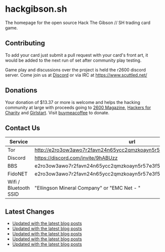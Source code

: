 # hackgibson.sh
The homepage for the open source Hack The Gibson // SH trading card game.


## Contributing

To add your card just submit a pull request with your card's front art, it would be added to the next run of set after community play testing.

Game play and discussions over the project is held the r2600 discord server. Come join us at [Discord](https://discord.com/invite/9hABUzz) or via IRC at https://www.scuttled.net/


## Donations

Your donation of $13.37 or more is welcome and helps the hacking community at large with proceeds going to [2600 Magazine](https://2600.com/), [Hackers for Charity](https://hackersforcharity.org) and [Girlstart](https://girlstart.org).  Visit [buymeacoffee](https://www.buymeacoffee.com/hackgibson.sh) to donate.


## Contact Us

Service | url
-|-
Tor | http://e2ro3ow3awo7r2favn24n65ycc2qmzkoayn5r57e3f56nvjwdcgg32ad.onion
Discord | https://discord.com/invite/9hABUzz
BBS | e2ro3ow3awo7r2favn24n65ycc2qmzkoayn5r57e3f56nvjwdcgg32ad.onion:23
FidoNET | e2ro3ow3awo7r2favn24n65ycc2qmzkoayn5r57e3f56nvjwdcgg32ad.onion:24554
Wifi / Bluetooth SSID | "Ellingson Mineral Company" or "EMC Net - <fidonet address>"

## Latest Changes
<!-- BLOG-POST-LIST:START -->
- [Updated with the latest blog posts](https://github.com/DFW2600/hackgibson.sh/commit/77d14990bfb2063b340d400c5292010c4df00bb1)
- [Updated with the latest blog posts](https://github.com/DFW2600/hackgibson.sh/commit/f4f4be5af2f94f480f00da2289e9a60643eb8613)
- [Updated with the latest blog posts](https://github.com/DFW2600/hackgibson.sh/commit/2c9ce5cab8500d33043476a7178d9b70285f712a)
- [Updated with the latest blog posts](https://github.com/DFW2600/hackgibson.sh/commit/dfb33c2a37a329f3eff11730d4cb8385adee8906)
- [Updated with the latest blog posts](https://github.com/DFW2600/hackgibson.sh/commit/3307a87b9b4f875ab16ca7b0be2efd9a5550e008)
<!-- BLOG-POST-LIST:END -->
